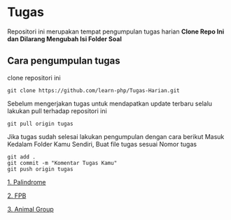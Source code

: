 # Tugas
Repositori ini merupakan tempat pengumpulan tugas harian
**Clone Repo Ini dan Dilarang Mengubah Isi Folder Soal**

## Cara pengumpulan tugas

clone repositori ini 
```
git clone https://github.com/learn-php/Tugas-Harian.git
```

Sebelum mengerjakan tugas untuk mendapatkan update terbaru selalu lakukan pull terhadap repositori ini
```
git pull origin tugas
```

Jika tugas sudah selesai lakukan pengumpulan dengan cara berikut
Masuk Kedalam Folder Kamu Sendiri, Buat file tugas sesuai Nomor tugas
```
git add .
git commit -m "Komentar Tugas Kamu"
git push origin tugas
```

[1. Palindrome](https://github.com/learn-php/Tugas-Harian/blob/master/Soal/1_palindrome.md)

[2. FPB](https://github.com/learn-php/Tugas-Harian/blob/master/Soal/2_fpb.md)

[3. Animal Group](https://github.com/learn-php/Tugas-Harian/blob/master/Soal/3_Animal_group.md)
